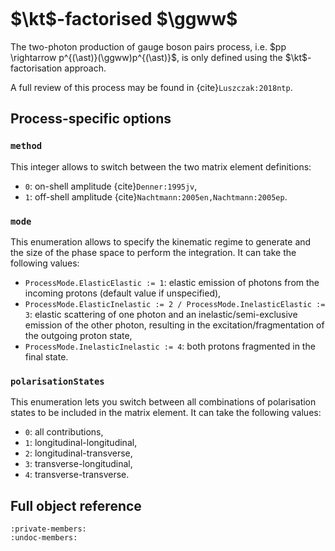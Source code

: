 ```{title} kT-factorised two-photon production of gauge boson pair
```

# $\kt$-factorised $\ggww$

The two-photon production of gauge boson pairs process, i.e. $pp \rightarrow p^{(\ast)}(\ggww)p^{(\ast)}$, is only defined using the $\kt$-factorisation approach.

A full review of this process may be found in {cite}`Luszczak:2018ntp`.

## Process-specific options

### `method`

This integer allows to switch between the two matrix element definitions:

- `0`: on-shell amplitude {cite}`Denner:1995jv`,
- `1`: off-shell amplitude {cite}`Nachtmann:2005en,Nachtmann:2005ep`.

### `mode`

This enumeration allows to specify the kinematic regime to generate and the size of the phase space to perform the integration.
It can take the following values:

- `ProcessMode.ElasticElastic := 1`: elastic emission of photons from the incoming protons (default value if unspecified),
- `ProcessMode.ElasticInelastic := 2 / ProcessMode.InelasticElastic := 3`: elastic scattering of one photon and an inelastic/semi-exclusive emission of the other photon, resulting in the excitation/fragmentation of the outgoing proton state,
- `ProcessMode.InelasticInelastic := 4`: both protons fragmented in the final state.

### `polarisationStates`

This enumeration lets you switch between all combinations of polarisation states to be included in the matrix element.
It can take the following values:

- `0`: all contributions,
- `1`: longitudinal-longitudinal,
- `2`: longitudinal-transverse,
- `3`: transverse-longitudinal,
- `4`: transverse-transverse.

## Full object reference

```{doxygenclass} PPtoWW
:private-members:
:undoc-members:
```
